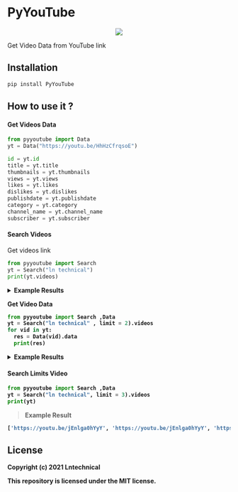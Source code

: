 # PyYouTube 

<p align="center">
  <a href="https://www.python.org">
    <img src="https://tg-link.herokuapp.com/dl/0/AgADhawxGz-ZkVQ.jpg">

  </a>


Get Video Data from YouTube link 

## Installation 
```bash
pip install PyYouTube
```

## How to use it ?
#### Get Videos Data 

```python
from pyyoutube import Data
yt = Data("https://youtu.be/HhHzCfrqsoE")

id = yt.id
title = yt.title
thumbnails = yt.thumbnails
views = yt.views
likes = yt.likes
dislikes = yt.dislikes
publishdate = yt.publishdate
category = yt.category
channel_name = yt.channel_name
subscriber = yt.subscriber
```

</details>

#### Search Videos
 Get videos link 
```python 
from pyyoutube import Search
yt = Search("ln technical")
print(yt.videos)
```
<details>
  <summary><b>Example Results</summary>
<br/>

```bash
['https://youtu.be/jEnlga0hYyY', 'https://youtu.be/jEnlga0hYyY', 'https://youtu.be/Fxj5ZpaNq24', 'https://youtu.be/bAyh6FU01ho', 'https://youtu.be/DPCN3abXmsc', 'https://youtu.be/ros6m2BBI84', 'https://youtu.be/jEnlga0hYyY', 'https://youtu.be/hbtfaAx4bBE', 'https://youtu.be/qvBt04Q60Mg', 'https://youtu.be/1T3rAZH4rmw']
```

</details>

 Get Video Data 
```python 
from pyyoutube import Search ,Data 
yt = Search("ln technical" , limit = 2).videos
for vid in yt:
  res = Data(vid).data
  print(res)
```
<details>
  <summary>Example Results</summary>
<br/>

```json
[
  {
    "id": "jEnlga0hYyY",
    "title": "Tutorial 1 - History of Infor ERP LN",
    "thumbnails": "https://i.ytimg.com/vi/jEnlga0hYyY/hqdefault.jpg?sqp=-oaymwEiCKgBEF5IWvKriqkDFQgBFQAAAAAYASUAAMhCPQCAokN4AQ==\\u0026rs=AOn4CLC9vnXpG2XmDpNfwZHEBMdo8GVf-A",
    "views": "9957",
    "likes": "80",
    "dislikes": "1",
    "publishdate": "2017-11-07",
    "category": "Education",
    "channel_name": "Infor LN Technical Trainer",
    "subscriber": "935 subscribers"
  },
  {
    "id": "jEnlga0hYyY",
    "title": "Tutorial 1 - History of Infor ERP LN",
    "thumbnails": "https://i.ytimg.com/vi/jEnlga0hYyY/hqdefault.jpg?sqp=-oaymwEiCKgBEF5IWvKriqkDFQgBFQAAAAAYASUAAMhCPQCAokN4AQ==\\u0026rs=AOn4CLC9vnXpG2XmDpNfwZHEBMdo8GVf-A",
    "views": "9957",
    "likes": "80",
    "dislikes": "1",
    "publishdate": "2017-11-07",
    "category": "Education",
    "channel_name": "Infor LN Technical Trainer",
    "subscriber": "935 subscribers"
  }
]
```
</details>

#### Search Limits Video 
```python 
from pyyoutube import Search ,Data 
yt = Search("ln technical", limit = 3).videos
print(yt)
```
>Example Result 
```bash
['https://youtu.be/jEnlga0hYyY', 'https://youtu.be/jEnlga0hYyY', 'https://youtu.be/Fxj5ZpaNq24']
```
## License 
Copyright (c) 2021 Lntechnical

This repository is licensed under the MIT license.
